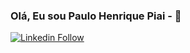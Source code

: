 ### Olá, Eu sou Paulo Henrique Piai - 👋

[![Linkedin Follow](https://www.google.com/url?sa=i&url=https%3A%2F%2Fneilpatel.com%2Fbr%2Fblog%2Fusar-pagina-linkedin-funil-de-vendas%2F&psig=AOvVaw14K4m8KH0RVxXtdva_UNqS&ust=1623769764662000&source=images&cd=vfe&ved=0CAIQjRxqFwoTCMiBiPSzl_ECFQAAAAAdAAAAABAD)](https://twitter.com/intent/follow?original_referer=https%3A%2F%2Fgithub.com%2Fedugvs&screen_name=edugvs)
